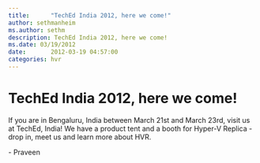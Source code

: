 ```yaml
---
title:      "TechEd India 2012, here we come!"
author: sethmanheim
ms.author: sethm
description: TechEd India 2012, here we come!
ms.date: 03/19/2012
date:       2012-03-19 04:57:00
categories: hvr
---
```

# TechEd India 2012, here we come!

If you are in Bengaluru, India between March 21st and March 23rd, visit us at TechEd, India! We have a product tent and a booth for Hyper-V Replica - drop in, meet us and learn more about HVR. 

\- Praveen
